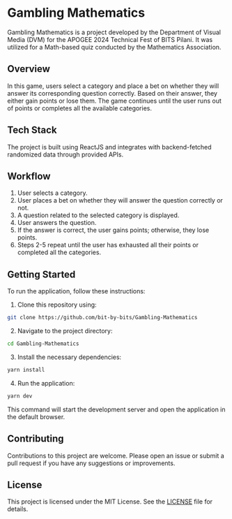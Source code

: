 # Gambling Mathematics

Gambling Mathematics is a project developed by the Department of Visual Media (DVM) for the APOGEE 2024 Technical Fest of BITS Pilani. It was utilized for a Math-based quiz conducted by the Mathematics Association.

## Overview

In this game, users select a category and place a bet on whether they will answer its corresponding question correctly. Based on their answer, they either gain points or lose them. The game continues until the user runs out of points or completes all the available categories.

## Tech Stack

The project is built using ReactJS and integrates with backend-fetched randomized data through provided APIs.

## Workflow

1. User selects a category.
2. User places a bet on whether they will answer the question correctly or not.
3. A question related to the selected category is displayed.
4. User answers the question.
5. If the answer is correct, the user gains points; otherwise, they lose points.
6. Steps 2-5 repeat until the user has exhausted all their points or completed all the categories.

## Getting Started

To run the application, follow these instructions:

1. Clone this repository using:

```bash
git clone https://github.com/bit-by-bits/Gambling-Mathematics
```

2. Navigate to the project directory:

```bash
cd Gambling-Mathematics
```

3. Install the necessary dependencies:

```bash
yarn install
```

4. Run the application:

```bash
yarn dev
```

This command will start the development server and open the application in the default browser.

## Contributing

Contributions to this project are welcome. Please open an issue or submit a pull request if you have any suggestions or improvements.

## License

This project is licensed under the MIT License. See the [LICENSE](LICENSE) file for details.